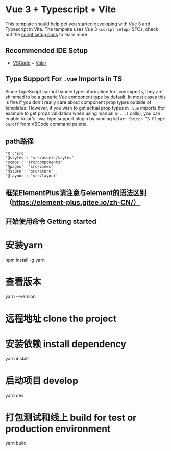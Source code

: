 # Vue 3 + Typescript + Vite

This template should help get you started developing with Vue 3 and Typescript in Vite. The template uses Vue 3 `<script setup>` SFCs, check out the [script setup docs](https://v3.vuejs.org/api/sfc-script-setup.html#sfc-script-setup) to learn more.

## Recommended IDE Setup

- [VSCode](https://code.visualstudio.com/) + [Volar](https://marketplace.visualstudio.com/items?itemName=johnsoncodehk.volar)

## Type Support For `.vue` Imports in TS

Since TypeScript cannot handle type information for `.vue` imports, they are shimmed to be a generic Vue component type by default. In most cases this is fine if you don't really care about component prop types outside of templates. However, if you wish to get actual prop types in `.vue` imports (for example to get props validation when using manual `h(...)` calls), you can enable Volar's `.vue` type support plugin by running `Volar: Switch TS Plugin on/off` from VSCode command palette.

## path路径
    '@':'src'
    '@styles': 'src/assets/styles'
    '@cmps': 'src/components'
    '@pages': 'src/views'
    '@store': 'src/store'
    '@layout': 'src/layout'

## 框架ElementPlus请注意与element的语法区别（https://element-plus.gitee.io/zh-CN/）

## 开始使用命令 Getting started

# 安装yarn
npm install -g yarn
# 查看版本
yarn --version
# 远程地址 clone the project  
# 安装依赖 install dependency
yarn install
# 启动项目 develop
yarn dev
# 打包测试和线上 build for test or production environment
yarn build

